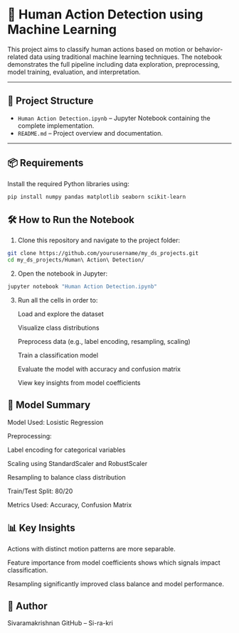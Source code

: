 # 🧍 Human Action Detection using Machine Learning

This project aims to classify human actions based on motion or behavior-related data using traditional machine learning techniques. The notebook demonstrates the full pipeline including data exploration, preprocessing, model training, evaluation, and interpretation.

---

## 📁 Project Structure

- `Human Action Detection.ipynb` – Jupyter Notebook containing the complete implementation.
- `README.md` – Project overview and documentation.
---

## 📦 Requirements

Install the required Python libraries using:

```bash
pip install numpy pandas matplotlib seaborn scikit-learn
```

## 🛠️ How to Run the Notebook
1. Clone this repository and navigate to the project folder:
```bash
git clone https://github.com/yourusername/my_ds_projects.git
cd my_ds_projects/Human\ Action\ Detection/
```
2. Open the notebook in Jupyter:
```bash
jupyter notebook "Human Action Detection.ipynb"
```
3. Run all the cells in order to:

   Load and explore the dataset

   Visualize class distributions

   Preprocess data (e.g., label encoding, resampling, scaling)

   Train a classification model

   Evaluate the model with accuracy and confusion matrix

   View key insights from model coefficients

## 🧠 Model Summary
Model Used: Losistic Regression

Preprocessing:

Label encoding for categorical variables

Scaling using StandardScaler and RobustScaler

Resampling to balance class distribution

Train/Test Split: 80/20

Metrics Used: Accuracy, Confusion Matrix

## 📊 Key Insights
Actions with distinct motion patterns are more separable.

Feature importance from model coefficients shows which signals impact classification.

Resampling significantly improved class balance and model performance.

## 👤 Author
Sivaramakrishnan
GitHub – Si-ra-kri









